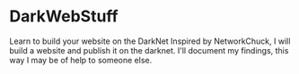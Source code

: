 # DarkWebStuff
Learn to build your website on the DarkNet 
    Inspired by NetworkChuck, I will build a website and publish it on the darknet. I'll document my findings, this way I may be of help to someone else. 
